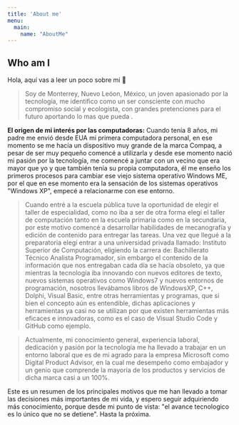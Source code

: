 ```yaml
---
title: 'About me'
menu:
  main:
    name: "AboutMe"
---
```


## Who am I

Hola, aquí vas a leer un poco sobre mi 🤩

> Soy de Monterrey, Nuevo Leóon, México, un joven apasionado por la tecnología, me identifico como un ser consciente con mucho compromiso social y ecologista, con grandes pretenciones para el futuro aportando lo mas que pueda . 

**El origen de mi interés por las computadoras:** Cuando tenía 8 años, mi padre me envió desde EUA mi primera computadora personal, en ese momento se me hacía un dispositivo muy grande de la marca Compaq, a pesar de ser muy pequeño comencé a utilizarla y desde ese momento nació mi pasión por la tecnología, me comencé a juntar con un vecino que era mayor que yo y que también tenía su propia computadora, él me enseño los primeros procesos para cambiar ese viejo sistema operativo Windows ME, por el que en ese momento era la sensación de los sistemas operativos "Windows XP", empecé a relacionarme con ese entorno.

>Cuando entré a la escuela pública tuve la oportunidad de elegir el taller de especialidad, como no iba a ser de otra forma elegí el taller de computación tanto en la escuela primaria como en la secundaria, por este motivo comencé a desarrollar habilidades de mecanografía y edición de contenido para entregar las tareas.
Una vez que llegué a la preparatoria elegí entrar a una universidad privada llamado: Instituto Superior de Computación, eligiendo la carrera de: Bachillerato Técnico Analista Programador, sin embargo el contenido de la información que nos entregaban cada día se hacía obsoleto, ya que mientras la tecnología iba innovando con nuevos editores de texto, nuevos sistemas operativos como Windows7 y nuevos entornos de programación, nosotros llevábamos libros de WindowsXP, C++, Dolphi, Visual Basic, entre otras herramientas y programas, que si bien el concepto aún es entendible, dichas aplicaciones y herramientas ya casi no se utilizan por que existen herramientas más eficaces e innovadoras, como es el caso de Visual Studio Code y GitHub como ejemplo.

>Actualmente, mi conocimiento general, experiencia laboral, dedicación y pasión por la tecnología me ha llevado a trabajar en un entorno laboral que es de mi agrado para la empresa Microsoft como Digital Product Advisor, en la cual me desempeño como embajador y un genio que comprende la mayoría de los productos y servicios de dicha marca casi a un 100%.

Este es un resumen de los principales motivos que me han llevado a tomar las decisiones más importantes de mi vida, y espero seguir adquiriendo más conocimiento, porque desde mi punto de vista: "el avance tecnologico es lo único que no se detiene". Hasta la próxima.
 


